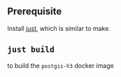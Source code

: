 ## Prerequisite
Install [just](https://github.com/casey/just), which is similar to make.

## `just build`
to build the `postgis-h3` docker image